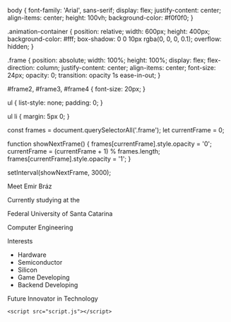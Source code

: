 body {
    font-family: 'Arial', sans-serif;
    display: flex;
    justify-content: center;
    align-items: center;
    height: 100vh;
    background-color: #f0f0f0;
}

.animation-container {
    position: relative;
    width: 600px;
    height: 400px;
    background-color: #fff;
    box-shadow: 0 0 10px rgba(0, 0, 0, 0.1);
    overflow: hidden;
}

.frame {
    position: absolute;
    width: 100%;
    height: 100%;
    display: flex;
    flex-direction: column;
    justify-content: center;
    align-items: center;
    font-size: 24px;
    opacity: 0;
    transition: opacity 1s ease-in-out;
}

#frame2, #frame3, #frame4 {
    font-size: 20px;
}

ul {
    list-style: none;
    padding: 0;
}

ul li {
    margin: 5px 0;
}

const frames = document.querySelectorAll('.frame');
let currentFrame = 0;

function showNextFrame() {
    frames[currentFrame].style.opacity = '0';
    currentFrame = (currentFrame + 1) % frames.length;
    frames[currentFrame].style.opacity = '1';
}

setInterval(showNextFrame, 3000);
<!DOCTYPE html>
<html lang="en">
<head>
    <meta charset="UTF-8">
    <meta name="viewport" content="width=device-width, initial-scale=1.0">
    <title>Animated Profile</title>
    <link rel="stylesheet" href="styles.css">
</head>
<body>
    <div class="animation-container">
        <div class="frame" id="frame1">Meet Emir Bráz</div>
        <div class="frame" id="frame2">
            <p>Currently studying at the</p>
            <p>Federal University of Santa Catarina</p>
            <p>Computer Engineering</p>
        </div>
        <div class="frame" id="frame3">
            <p>Interests</p>
            <ul>
                <li>Hardware</li>
                <li>Semiconductor</li>
                <li>Silicon</li>
                <li>Game Developing</li>
                <li>Backend Developing</li>
            </ul>
        </div>
        <div class="frame" id="frame4">Future Innovator in Technology</div>
    </div>

    <script src="script.js"></script>
</body>
</html>


